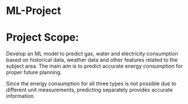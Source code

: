 # ML-Project

# Project Scope: 

Develop an ML model to predict gas, water and electricity consumption based on historical data, weather data and other features related to the subject area. The main aim is to predict accurate energy consumption for proper future planning. 

Since the energy consumption for all three types is not possible due to different unit measurements, predicting separately provides accurate information. 
